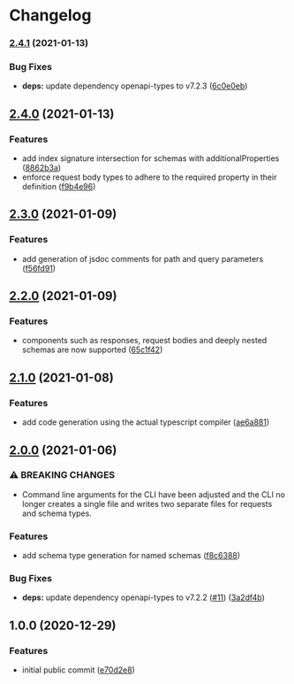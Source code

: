 # Changelog

### [2.4.1](https://www.github.com/ChristianIvicevic/openapi-client-generator/compare/v2.4.0...v2.4.1) (2021-01-13)


### Bug Fixes

* **deps:** update dependency openapi-types to v7.2.3 ([6c0e0eb](https://www.github.com/ChristianIvicevic/openapi-client-generator/commit/6c0e0ebce3bd26b7b336f9ba1ad9e5c418301b45))

## [2.4.0](https://www.github.com/ChristianIvicevic/openapi-client-generator/compare/v2.3.0...v2.4.0) (2021-01-13)


### Features

* add index signature intersection for schemas with additionalProperties ([8862b3a](https://www.github.com/ChristianIvicevic/openapi-client-generator/commit/8862b3a7a9e1d5ba749368e529a28e89819160dd))
* enforce request body types to adhere to the required property in their definition ([f9b4e96](https://www.github.com/ChristianIvicevic/openapi-client-generator/commit/f9b4e969d99081af3ebf80aac027cfad2b6d0d79))

## [2.3.0](https://www.github.com/ChristianIvicevic/openapi-client-generator/compare/v2.2.0...v2.3.0) (2021-01-09)


### Features

* add generation of jsdoc comments for path and query parameters ([f56fd91](https://www.github.com/ChristianIvicevic/openapi-client-generator/commit/f56fd917679f7b6917ae529f3471b14dd7b11372))

## [2.2.0](https://www.github.com/ChristianIvicevic/openapi-client-generator/compare/v2.1.0...v2.2.0) (2021-01-09)


### Features

* components such as responses, request bodies and deeply nested schemas are now supported ([65c1f42](https://www.github.com/ChristianIvicevic/openapi-client-generator/commit/65c1f42340ccb6f355d8092e0f59c47f2f35e434))

## [2.1.0](https://www.github.com/ChristianIvicevic/openapi-client-generator/compare/v2.0.0...v2.1.0) (2021-01-08)


### Features

* add code generation using the actual typescript compiler ([ae6a881](https://www.github.com/ChristianIvicevic/openapi-client-generator/commit/ae6a881974b412b36c05433b0fc42754cd4af6b7))

## [2.0.0](https://www.github.com/ChristianIvicevic/openapi-client-generator/compare/v1.0.0...v2.0.0) (2021-01-06)


### ⚠ BREAKING CHANGES

* Command line arguments for the CLI have been adjusted and the CLI no longer creates a single file and writes two separate files for requests and schema types.

### Features

* add schema type generation for named schemas ([f8c6388](https://www.github.com/ChristianIvicevic/openapi-client-generator/commit/f8c638839b892582c570eb4785e162e6ed1b0b18))


### Bug Fixes

* **deps:** update dependency openapi-types to v7.2.2 ([#11](https://www.github.com/ChristianIvicevic/openapi-client-generator/issues/11)) ([3a2df4b](https://www.github.com/ChristianIvicevic/openapi-client-generator/commit/3a2df4bfc0be8300481f6b902ec7a17e4e0949f1))

## 1.0.0 (2020-12-29)


### Features

* initial public commit ([e70d2e8](https://www.github.com/ChristianIvicevic/openapi-client-generator/commit/e70d2e84d6fed63fa4c48a370a812560aeb2b27a))
